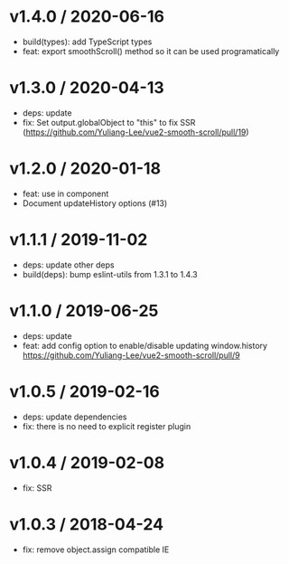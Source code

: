 
v1.4.0 / 2020-06-16
==================

  * build(types): add TypeScript types
  * feat: export smoothScroll() method so it can be used programatically

v1.3.0 / 2020-04-13
==================

  * deps: update
  * fix: Set output.globalObject to "this" to fix SSR (https://github.com/Yuliang-Lee/vue2-smooth-scroll/pull/19)

v1.2.0 / 2020-01-18
==================

  * feat: use in component
  * Document updateHistory options (#13)

v1.1.1 / 2019-11-02
==================

  * deps: update other deps
  * build(deps): bump eslint-utils from 1.3.1 to 1.4.3

v1.1.0 / 2019-06-25
==================

  * deps: update
  * feat: add config option to enable/disable updating window.history https://github.com/Yuliang-Lee/vue2-smooth-scroll/pull/9

v1.0.5 / 2019-02-16
==================

  * deps: update dependencies
  * fix: there is no need to explicit register plugin

v1.0.4 / 2019-02-08
==================

  * fix: SSR

v1.0.3 / 2018-04-24
==================

  * fix: remove object.assign compatible IE
